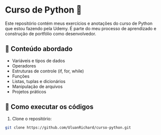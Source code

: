 # Curso de Python 🐍

Este repositório contém meus exercícios e anotações do curso de Python que estou fazendo pela Udemy. É parte do meu processo de aprendizado e construção de portfólio como desenvolvedor.

## 📘 Conteúdo abordado

- Variáveis e tipos de dados
- Operadores
- Estruturas de controle (if, for, while)
- Funções
- Listas, tuplas e dicionários
- Manipulação de arquivos
- Projetos práticos

## 🚀 Como executar os códigos

1. Clone o repositório:
```bash
git clone https://github.com/UluanRichard/curso-python.git
